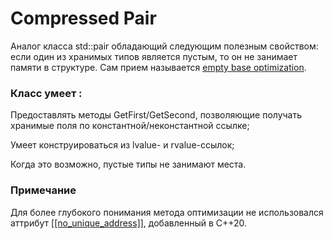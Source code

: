 # Compressed Pair
Аналог класса std::pair обладающий следующим полезным свойством: если один из хранимых типов является пустым, то он не занимает памяти в структуре. Сам прием называется [empty base optimization](https://en.cppreference.com/w/cpp/language/ebo).
### Класс умеет :
Предоставлять методы GetFirst/GetSecond, позволяющие получать хранимые поля по константной/неконстантной ссылке;

Умеет конструироваться из lvalue- и rvalue-ссылок;

Когда это возможно, пустые типы не занимают места.

### Примечание
Для более глубокого понимания метода оптимизации не использовался аттрибут [[[no_unique_address]]](https://en.cppreference.com/w/cpp/language/attributes/no_unique_address), добавленный в C++20.
